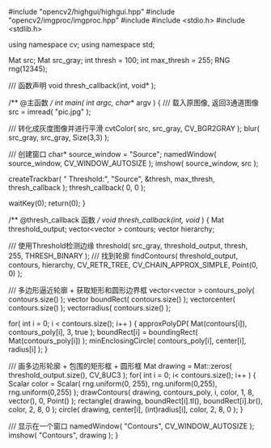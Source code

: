 #include "opencv2/highgui/highgui.hpp"
#include "opencv2/imgproc/imgproc.hpp"
#include <iostream>
#include <stdio.h>
#include <stdlib.h>

using namespace cv;
using namespace std;

Mat src; Mat src_gray;
int thresh = 100;
int max_thresh = 255;
RNG rng(12345);

/// 函数声明
void thresh_callback(int, void* );

/** @主函数 */
int main( int argc, char** argv )
{
  /// 载入原图像, 返回3通道图像
  src = imread( "pic.jpg" );

  /// 转化成灰度图像并进行平滑
  cvtColor( src, src_gray, CV_BGR2GRAY );
  blur( src_gray, src_gray, Size(3,3) );

  /// 创建窗口
  char* source_window = "Source";
  namedWindow( source_window, CV_WINDOW_AUTOSIZE );
  imshow( source_window, src );

  createTrackbar( " Threshold:", "Source", &thresh, max_thresh, thresh_callback );
  thresh_callback( 0, 0 );

  waitKey(0);
  return(0);
}

/** @thresh_callback 函数 */
void thresh_callback(int, void* )
{
  Mat threshold_output;
  vector<vector<Point> > contours;
  vector<Vec4i> hierarchy;

  /// 使用Threshold检测边缘
  threshold( src_gray, threshold_output, thresh, 255, THRESH_BINARY );
  /// 找到轮廓
  findContours( threshold_output, contours, hierarchy, CV_RETR_TREE, CV_CHAIN_APPROX_SIMPLE, Point(0, 0) );

  /// 多边形逼近轮廓 + 获取矩形和圆形边界框
  vector<vector<Point> > contours_poly( contours.size() );
  vector<Rect> boundRect( contours.size() );
  vector<Point2f>center( contours.size() );
  vector<float>radius( contours.size() );

  for( int i = 0; i < contours.size(); i++ )
     { approxPolyDP( Mat(contours[i]), contours_poly[i], 3, true );
       boundRect[i] = boundingRect( Mat(contours_poly[i]) );
       minEnclosingCircle( contours_poly[i], center[i], radius[i] );
     }


  /// 画多边形轮廓 + 包围的矩形框 + 圆形框
  Mat drawing = Mat::zeros( threshold_output.size(), CV_8UC3 );
  for( int i = 0; i< contours.size(); i++ )
     {
       Scalar color = Scalar( rng.uniform(0, 255), rng.uniform(0,255), rng.uniform(0,255) );
       drawContours( drawing, contours_poly, i, color, 1, 8, vector<Vec4i>(), 0, Point() );
       rectangle( drawing, boundRect[i].tl(), boundRect[i].br(), color, 2, 8, 0 );
       circle( drawing, center[i], (int)radius[i], color, 2, 8, 0 );
     }

  /// 显示在一个窗口
  namedWindow( "Contours", CV_WINDOW_AUTOSIZE );
  imshow( "Contours", drawing );
}
